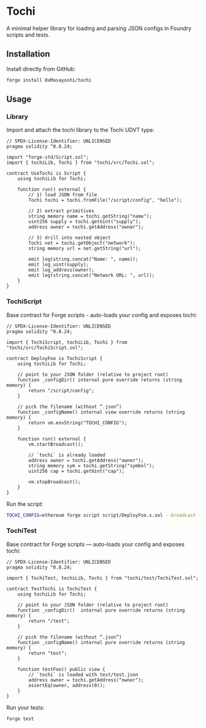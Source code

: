 # Tochi

A minimal helper library for loading and parsing JSON configs in Foundry scripts and tests.

## Installation

Install directly from GitHub:

```bash
forge install 0xMasayoshi/tochi
```

## Usage

### Library

Import and attach the tochi library to the Tochi UDVT type:

```solidity
// SPDX-License-Identifier: UNLICENSED
pragma solidity ^0.8.24;

import "forge-std/Script.sol";
import { tochiLib, Tochi } from "tochi/src/Tochi.sol";

contract UseTochi is Script {
    using tochiLib for Tochi;

    function run() external {
        // 1) load JSON from file
        Tochi tochi = tochi.fromFile("/script/config", "hello");

        // 2) extract primitives
        string memory name = tochi.getString("name");
        uint256 supply = tochi.getUint("supply");
        address owner = tochi.getAddress("owner");

        // 3) drill into nested object
        Tochi net = tochi.getObject("network");
        string memory url = net.getString("url");

        emit log(string.concat("Name: ", name));
        emit log_uint(supply);
        emit log_address(owner);
        emit log(string.concat("Network URL: ", url));
    }
}
```

### TochiScript

Base contract for Forge scripts - auto-loads your config and exposes tochi:

```solidity
// SPDX-License-Identifier: UNLICENSED
pragma solidity ^0.8.24;

import { TochiScript, tochiLib, Tochi } from "tochi/src/TochiScript.sol";

contract DeployFoo is TochiScript {
    using tochiLib for Tochi;

    // point to your JSON folder (relative to project root)
    function _configDir() internal pure override returns (string memory) {
        return "/script/config";
    }

    // pick the filename (without “.json”)
    function _configName() internal view override returns (string memory) {
        return vm.envString("TOCHI_CONFIG"); 
    }

    function run() external {
        vm.startBroadcast();

        // `tochi` is already loaded
        address owner = tochi.getAddress("owner");
        string memory sym = tochi.getString("symbol");
        uint256 cap = tochi.getUint("cap");

        vm.stopBroadcast();
    }
}
```

Run the script:

```bash
TOCHI_CONFIG=ethereum forge script script/DeployFoo.s.sol --broadcast --slow
```

### TochiTest

Base contract for Forge scripts — auto-loads your config and exposes tochi:

```solidity
// SPDX-License-Identifier: UNLICENSED
pragma solidity ^0.8.24;

import { TochiTest, tochiLib, Tochi } from "tochi/test/TochiTest.sol";

contract TestTochi is TochiTest {
    using tochiLib for Tochi;

    // point to your JSON folder (relative to project root)
    function _configDir()  internal pure override returns (string memory) {
        return "/test";
    }

    // pick the filename (without “.json”)
    function _configName() internal pure override returns (string memory) {
        return "test";
    }

    function testFoo() public view {
        // `tochi` is loaded with test/test.json
        address owner = tochi.getAddress("owner");
        assertEq(owner, address(0));
    }
}
```

Run your tests:

```bash
forge test
```